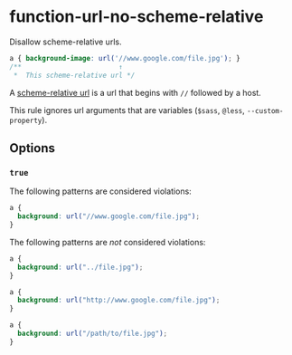 # function-url-no-scheme-relative

Disallow scheme-relative urls.

```css
a { background-image: url('//www.google.com/file.jpg'); }
/**                        ↑
 *  This scheme-relative url */
```

A [scheme-relative url](https://url.spec.whatwg.org/#syntax-url-scheme-relative) is a url that begins with `//` followed by a host.

This rule ignores url arguments that are variables (`$sass`, `@less`, `--custom-property`).

## Options

### `true`

The following patterns are considered violations:

```css
a {
  background: url("//www.google.com/file.jpg");
}
```

The following patterns are *not* considered violations:

```css
a {
  background: url("../file.jpg");
}
```

```css
a {
  background: url("http://www.google.com/file.jpg");
}
```

```css
a {
  background: url("/path/to/file.jpg");
}
```
